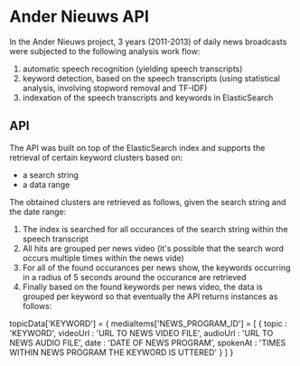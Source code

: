 Ander Nieuws API
================

In the Ander Nieuws project, 3 years (2011-2013) of daily news broadcasts were subjected to the following analysis work flow:
1) automatic speech recognition (yielding speech transcripts)
2) keyword detection, based on the speech transcripts (using statistical analysis, involving stopword removal and TF-IDF)
3) indexation of the speech transcripts and keywords in ElasticSearch

API
----------------

The API was built on top of the ElasticSearch index and supports the retrieval of certain keyword clusters based on:
- a search string
- a data range

The obtained clusters are retrieved as follows, given the search string and the date range:
1. The index is searched for all occurances of the search string within the speech transcript
2. All hits are grouped per news video (it's possible that the search word occurs multiple times within the news vide)
3. For all of the found occurances per news show, the keywords occurring in a radius of 5 seconds around the occurance are retrieved
4. Finally based on the found keywords per news video, the data is grouped per keyword so that eventually the API returns instances as follows:

topicData['KEYWORD'] = {
	mediaItems['NEWS_PROGRAM_ID'] = [
		{
			topic  : 'KEYWORD',
			videoUrl : 'URL TO NEWS VIDEO FILE',
			audioUrl : 'URL TO NEWS AUDIO FILE',
			date : 'DATE OF NEWS PROGRAM',
			spokenAt : 'TIMES WITHIN NEWS PROGRAM THE KEYWORD IS UTTERED'
		}
	]
}
